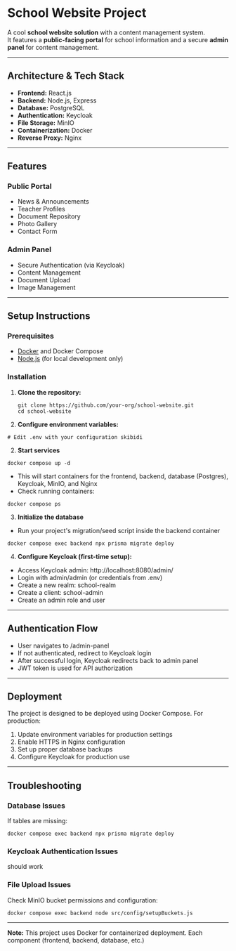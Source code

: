 # School Website Project

A cool **school website solution** with a content management system.  
It features a **public-facing portal** for school information and a secure **admin panel** for content management.

---

## Architecture & Tech Stack

- **Frontend:** React.js  
- **Backend:** Node.js, Express  
- **Database:** PostgreSQL  
- **Authentication:** Keycloak  
- **File Storage:** MinIO  
- **Containerization:** Docker  
- **Reverse Proxy:** Nginx  

---

## Features

### Public Portal
- News & Announcements  
- Teacher Profiles  
- Document Repository  
- Photo Gallery  
- Contact Form  

### Admin Panel
- Secure Authentication (via Keycloak)  
- Content Management  
- Document Upload  
- Image Management  

---

## Setup Instructions

### Prerequisites
- [Docker](https://docs.docker.com/get-docker/) and Docker Compose  
- [Node.js](https://nodejs.org/) (for local development only)  

### Installation

1. **Clone the repository:**
   ```
   git clone https://github.com/your-org/school-website.git
   cd school-website
   ```
2. **Configure environment variables:**
  ```
  # Edit .env with your configuration skibidi
  ```
2. **Start services**
  ```
  docker compose up -d
  ```
  - This will start containers for the frontend, backend, database (Postgres), Keycloak, MinIO, and Nginx
  - Check running containers:
  ```
  docker compose ps
  ```
3. **Initialize the database**
  - Run your project's migration/seed script inside the backend container
  ```
  docker compose exec backend npx prisma migrate deploy
  ```
4. **Configure Keycloak (first-time setup):**
  - Access Keycloak admin: http://localhost:8080/admin/
  - Login with admin/admin (or credentials from .env)
  - Create a new realm: school-realm
  - Create a client: school-admin
  - Create an admin role and user

--- 

## Authentication Flow

  - User navigates to /admin-panel
  - If not authenticated, redirect to Keycloak login
  - After successful login, Keycloak redirects back to admin panel
  - JWT token is used for API authorization

---

## Deployment
The project is designed to be deployed using Docker Compose. For production:

 1. Update environment variables for production settings
 2. Enable HTTPS in Nginx configuration
 3. Set up proper database backups
 4. Configure Keycloak for production use

--- 

## Troubleshooting

### Database Issues
  If tables are missing:
  ```
  docker compose exec backend npx prisma migrate deploy
  ```
### Keycloak Authentication Issues
  should work

### File Upload Issues
Check MinIO bucket permissions and configuration:
  ```
  docker compose exec backend node src/config/setupBuckets.js
  ```

---
**Note:** This project uses Docker for containerized deployment. Each component (frontend, backend, database, etc.)


